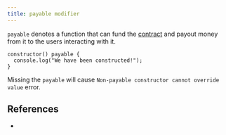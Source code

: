 ```yaml
---
title: payable modifier
---
```


`payable` denotes a function that can fund the [contract](/knowledge/Web3/smart-contracts.md) and payout money from it to the users interacting with it.

```solidity
constructor() payable {
  console.log("We have been constructed!");
}
```

Missing the `payable` will cause `Non-payable constructor cannot override value` error.

## References

- [](/knowledge/Web3/solidity/Hardhat.md#%60console.log%60%7Cconsole.log)
